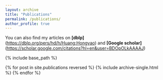 ```yaml
---
layout: archive
title: "Publications"
permalink: /publications/
author_profile: true
---
```


<!-- {% if author.googlescholar %} -->
  <!-- You can also find my articles on <u><a href="{{https://dblp.org/pers/hd/h/Huang:Hongyao}}">my dblp profile</a>.</u> or <u><a href="{{https://scholar.google.com/citations?hl=en&user=BDOpOLkAAAAJ}}">my Google Scholar profile</a>.</u> -->
<!-- {% endif %} -->

You can also find my articles on **[dblp]**(https://dblp.org/pers/hd/h/Huang:Hongyao) and **[Google scholar]**(https://scholar.google.com/citations?hl=en&user=BDOpOLkAAAAJ)

{% include base_path %}

{% for post in site.publications reversed %}
  {% include archive-single.html %}
{% endfor %}
